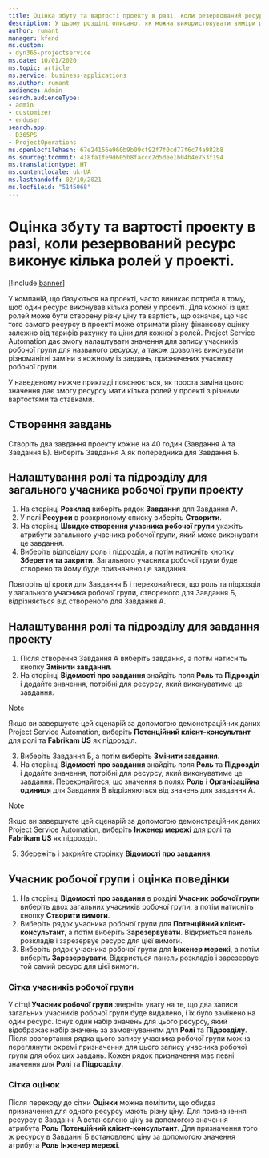 ```yaml
---
title: Оцінка збуту та вартості проекту в разі, коли резервований ресурс виконує кілька ролей у проекті.
description: У цьому розділі описано, як можна використовувати виміри ціноутворення для підтримки ціноутворення та кошторисних оцінок для ресурсу, який виконує кілька ролей у проекті.
author: rumant
manager: kfend
ms.custom:
- dyn365-projectservice
ms.date: 10/01/2020
ms.topic: article
ms.service: business-applications
ms.author: rumant
audience: Admin
search.audienceType:
- admin
- customizer
- enduser
search.app:
- D365PS
- ProjectOperations
ms.openlocfilehash: 67e24156e960b9b09cf92f7f0cd77f6c74a982b8
ms.sourcegitcommit: 418fa1fe9d605b8faccc2d5dee1b04b4e753f194
ms.translationtype: HT
ms.contentlocale: uk-UA
ms.lasthandoff: 02/10/2021
ms.locfileid: "5145068"
---
```

# <a name="estimate-project-sales-and-costs-when-a-bookable-resource-fills-multiple-roles-for-a-project"></a>Оцінка збуту та вартості проекту в разі, коли резервований ресурс виконує кілька ролей у проекті. 

[!include [banner](../includes/psa-now-project-operations.md)]

У компаній, що базуються на проекті, часто виникає потреба в тому, щоб один ресурс виконував кілька ролей у проекті. Для кожної із цих ролей може бути створену різну ціну та вартість, що означає, що час того самого ресурсу в проекті може отримати різну фінансову оцінку залежно від тарифів рахунку та ціни для кожної з ролей. Project Service Automation дає змогу налаштувати значення для запису учасників робочої групи для названого ресурсу, а також дозволяє виконувати різноманітні заміни в кожному із завдань, призначених учаснику робочої групи.

У наведеному нижче прикладі пояснюється, як проста заміна цього значення дає змогу ресурсу мати кілька ролей у проекті з різними вартостями та ставками.

## <a name="create-tasks"></a>Створення завдань
Створіть два завдання проекту кожне на 40 годин (Завдання А та Завдання Б). Виберіть Завдання А як попередника для Завдання Б.

## <a name="set-up-role-and-organization-unit-for-a-generic-project-team-member"></a>Налаштування ролі та підрозділу для загального учасника робочої групи проекту

1. На сторінці **Розклад** виберіть рядок **Завдання** для Завдання А. 
2. У полі **Ресурси** в розкривному списку виберіть **Створити**.
3. На сторінці **Швидке створення учасника робочої групи** укажіть атрибути загального учасника робочої групи, який може виконувати це завдання.
4. Виберіть відповідну роль і підрозділ, а потім натисніть кнопку **Зберегти та закрити**. Загального учасника робочої групи буде створено та йому буде призначено це завдання. 

Повторіть ці кроки для Завдання Б і переконайтеся, що роль та підрозділ у загального учасника робочої групи, створеного для Завдання Б, відрізняється від створеного для Завдання А. 

## <a name="set-up-role-and-organization-unit-for-a-project-task"></a>Налаштування ролі та підрозділу для завдання проекту

1. Після створення Завдання А виберіть завдання, а потім натисніть кнопку **Змінити завдання**.
2. На сторінці **Відомості про завдання** знайдіть поля **Роль** та **Підрозділ** і додайте значення, потрібні для ресурсу, який виконуватиме це завдання. 

  > [!NOTE]
  > Якщо ви завершуєте цей сценарій за допомогою демонстраційних даних Project Service Automation, виберіть **Потенційний клієнт-консультант** для ролі та **Fabrikam US** як підрозділ.

3. Виберіть Завдання Б, а потім виберіть **Змінити завдання**.
4. На сторінці **Відомості про завдання** знайдіть поля **Роль** та **Підрозділ** і додайте значення, потрібні для ресурсу, який виконуватиме це завдання. Переконайтеся, що значення в полях **Роль** і **Організаційна одиниця** для Завдання B відрізняються від  значень для завдання A. 

  > [!NOTE]
  > Якщо ви завершуєте цей сценарій за допомогою демонстраційних даних Project Service Automation, виберіть **Інженер мережі** для ролі та **Fabrikam US** як підрозділ.

5. Збережіть і закрийте сторінку **Відомості про завдання**. 

## <a name="team-member-and-estimates-behavior"></a>Учасник робочої групи і оцінка поведінки 

1. На сторінці **Відомості про завдання** в розділі **Учасник робочої групи** виберіть двох загальних учасників робочої групи, а потім натисніть кнопку **Створити вимоги**. 
2. Виберіть рядок учасника робочої групи для **Потенційний клієнт-консультант**, а потім виберіть **Зарезервувати**. Відкриється панель розкладів і зарезервує ресурс для цієї вимоги.
3. Виберіть рядок учасника робочої групи для **Інженер мережі**, а потім виберіть **Зарезервувати**. Відкриється панель розкладів і зарезервує той самий ресурс для цієї вимоги.

### <a name="team-member-grid"></a>Сітка учасників робочої групи 
У сітці **Учасник робочої групи** зверніть увагу на те, що два записи загальних учасників робочої групи буде видалено, і їх було замінено на один ресурс. Існує один набір значень для цього ресурсу, який відображає набір значень за замовчуванням для **Ролі** та **Підрозділу**.
Після розгортання рядка цього запису учасника робочої групи можна переглянути окремі призначення для цього запису учасника робочої групи для обох цих завдань. Кожен рядок призначення має певні значення для **Ролі** та **Підрозділу**. 

### <a name="estimates-grid"></a>Сітка оцінок 
Після переходу до сітки **Оцінки** можна помітити, що обидва призначення для одного ресурсу мають різну ціну.
Для призначення ресурсу в Завданні А встановлено ціну за допомогою значення атрибута **Роль** **Потенційний клієнт-консультант**. Для призначення того ж ресурсу в Завданні Б встановлено ціну за допомогою значення атрибута **Роль** **Інженер мережі**.

